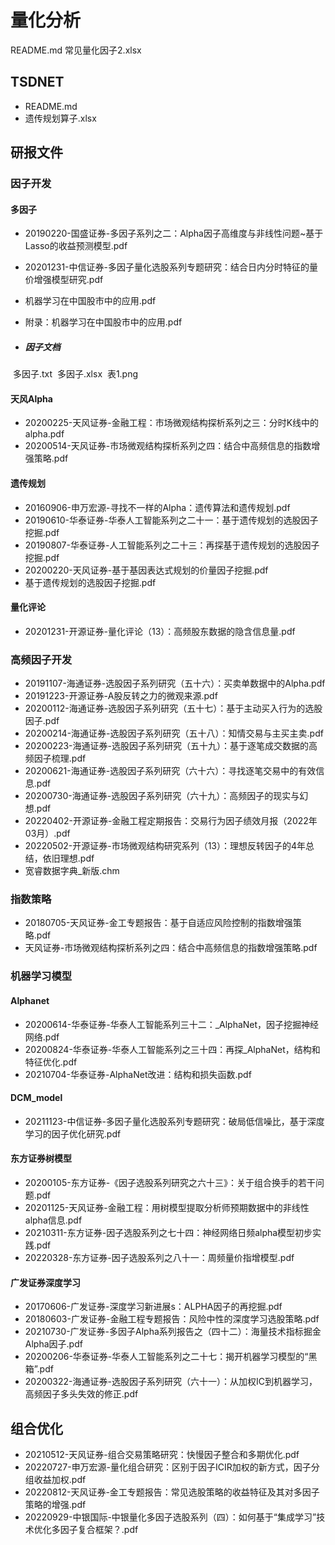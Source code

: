 # 量化分析


README.md
常见量化因子2.xlsx



## TSDNET

- README.md
- 遗传规划算子.xlsx

## 研报文件
### 因子开发
#### 多因子
- 20190220-国盛证券-多因子系列之二：Alpha因子高维度与非线性问题~基于Lasso的收益预测模型.pdf
- 20201231-中信证券-多因子量化选股系列专题研究：结合日内分时特征的量价增强模型研究.pdf
- 机器学习在中国股市中的应用.pdf
- 附录：机器学习在中国股市中的应用.pdf

- ##### 因子文档

​       多因子.txt
​       多因子.xlsx
​       表1.png

#### 天风Alpha
- 20200225-天风证券-金融工程：市场微观结构探析系列之三：分时K线中的alpha.pdf
- 20200514-天风证券-市场微观结构探析系列之四：结合中高频信息的指数增强策略.pdf

#### 遗传规划
- 20160906-申万宏源-寻找不一样的Alpha：遗传算法和遗传规划.pdf
- 20190610-华泰证券-华泰人工智能系列之二十一：基于遗传规划的选股因子挖掘.pdf
- 20190807-华泰证券-人工智能系列之二十三：再探基于遗传规划的选股因子挖掘.pdf
- 20200220-天风证券-基于基因表达式规划的价量因子挖掘.pdf
- 基于遗传规划的选股因子挖掘.pdf

#### 量化评论
- 20201231-开源证券-量化评论（13）：高频股东数据的隐含信息量.pdf

### 高频因子开发
- 20191107-海通证券-选股因子系列研究（五十六）：买卖单数据中的Alpha.pdf
- 20191223-开源证券-A股反转之力的微观来源.pdf
- 20200112-海通证券-选股因子系列研究（五十七）：基于主动买入行为的选股因子.pdf
- 20200214-海通证券-选股因子系列研究（五十八）：知情交易与主买主卖.pdf
- 20200223-海通证券-选股因子系列研究（五十九）：基于逐笔成交数据的高频因子梳理.pdf
- 20200621-海通证券-选股因子系列研究（六十六）：寻找逐笔交易中的有效信息.pdf
- 20200730-海通证券-选股因子系列研究（六十九）：高频因子的现实与幻想.pdf
- 20220402-开源证券-金融工程定期报告：交易行为因子绩效月报（2022年03月）.pdf
- 20220502-开源证券-市场微观结构研究系列（13）：理想反转因子的4年总结，依旧理想.pdf
- 宽睿数据字典_新版.chm

### 指数策略
- 20180705-天风证券-金工专题报告：基于自适应风险控制的指数增强策略.pdf
- 天风证券-市场微观结构探析系列之四：结合中高频信息的指数增强策略.pdf

### 机器学习模型
#### Alphanet
- 20200614-华泰证券-华泰人工智能系列三十二：_AlphaNet，因子挖掘神经网络.pdf
- 20200824-华泰证券-华泰人工智能系列之三十四：再探_AlphaNet，结构和特征优化.pdf
- 20210704-华泰证券-AlphaNet改进：结构和损失函数.pdf

#### DCM_model
- 20211123-中信证券-多因子量化选股系列专题研究：破局低信噪比，基于深度学习的因子优化研究.pdf

#### 东方证券树模型
- 20200105-东方证券-《因子选股系列研究之六十三》：关于组合换手的若干问题.pdf
- 20201125-天风证券-金融工程：用树模型提取分析师预期数据中的非线性alpha信息.pdf
- 20210311-东方证券-因子选股系列之七十四：神经网络日频alpha模型初步实践.pdf
- 20220328-东方证券-因子选股系列之八十一：周频量价指增模型.pdf

#### 广发证券深度学习
- 20170606-广发证券-深度学习新进展s：ALPHA因子的再挖掘.pdf
- 20180603-广发证券-金融工程专题报告：风险中性的深度学习选股策略.pdf
- 20210730-广发证券-多因子Alpha系列报告之（四十二）：海量技术指标掘金Alpha因子.pdf
- 20200206-华泰证券-华泰人工智能系列之二十七：揭开机器学习模型的“黑箱”.pdf
- 20200322-海通证券-选股因子系列研究（六十一）：从加权IC到机器学习，高频因子多头失效的修正.pdf

## 组合优化
- 20210512-天风证券-组合交易策略研究：快慢因子整合和多期优化.pdf
- 20220727-申万宏源-量化组合研究：区别于因子ICIR加权的新方式，因子分组收益加权.pdf
- 20220812-天风证券-金工专题报告：常见选股策略的收益特征及其对多因子策略的增强.pdf
- 20220929-中银国际-中银量化多因子选股系列（四）：如何基于“集成学习”技术优化多因子复合框架？.pdf

